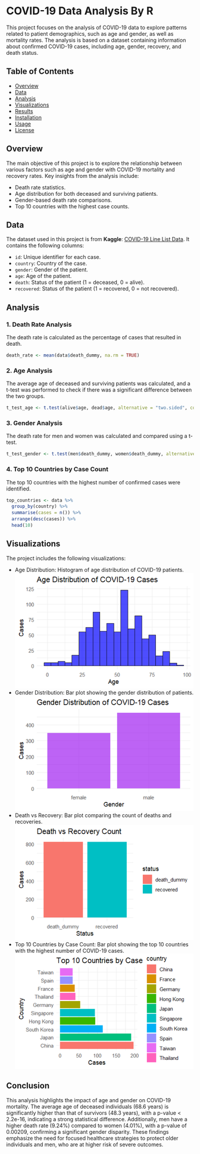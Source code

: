 # COVID-19 Data Analysis By R

This project focuses on the analysis of COVID-19 data to explore patterns related to patient demographics, such as age and gender, as well as mortality rates. The analysis is based on a dataset containing information about confirmed COVID-19 cases, including age, gender, recovery, and death status.

## Table of Contents

- [Overview](#overview)
- [Data](#data)
- [Analysis](#analysis)
- [Visualizations](#visualizations)
- [Results](#results)
- [Installation](#installation)
- [Usage](#usage)
- [License](#license)

## Overview

The main objective of this project is to explore the relationship between various factors such as age and gender with COVID-19 mortality and recovery rates. Key insights from the analysis include:
- Death rate statistics.
- Age distribution for both deceased and surviving patients.
- Gender-based death rate comparisons.
- Top 10 countries with the highest case counts.

## Data

The dataset used in this project is from **Kaggle**: [COVID-19 Line List Data](). It contains the following columns:

- `id`: Unique identifier for each case.
- `country`: Country of the case.
- `gender`: Gender of the patient.
- `age`: Age of the patient.
- `death`: Status of the patient (1 = deceased, 0 = alive).
- `recovered`: Status of the patient (1 = recovered, 0 = not recovered).

## Analysis

### 1. Death Rate Analysis

The death rate is calculated as the percentage of cases that resulted in death.

```R
death_rate <- mean(data$death_dummy, na.rm = TRUE)
```
### 2. Age Analysis
The average age of deceased and surviving patients was calculated, and a t-test was performed to check if there was a significant difference between the two groups.
```R
t_test_age <- t.test(alive$age, dead$age, alternative = "two.sided", conf.level = 0.95)
```
### 3. Gender Analysis
The death rate for men and women was calculated and compared using a t-test.
```R
t_test_gender <- t.test(men$death_dummy, women$death_dummy, alternative = "two.sided", conf.level = 0.95)
```
### 4. Top 10 Countries by Case Count
The top 10 countries with the highest number of confirmed cases were identified.
```R
top_countries <- data %>%
  group_by(country) %>%
  summarise(cases = n()) %>%
  arrange(desc(cases)) %>%
  head(10)
```
## Visualizations
The project includes the following visualizations:

- Age Distribution: Histogram of age distribution of COVID-19 patients.
![image alt](https://github.com/Fakhrul-Ahmed/Covid-19-Analysis-By-R/blob/main/Age%20Distribution.png?raw=true)
- Gender Distribution: Bar plot showing the gender distribution of patients.
![image alt](https://github.com/Fakhrul-Ahmed/Covid-19-Analysis-By-R/blob/main/Gender%20Distribution.png?raw=true)
- Death vs Recovery: Bar plot comparing the count of deaths and recoveries.
![image alt](https://github.com/Fakhrul-Ahmed/Covid-19-Analysis-By-R/blob/main/Death%20vs%20Recovery%20Count.png?raw=true)
- Top 10 Countries by Case Count: Bar plot showing the top 10 countries with the highest number of COVID-19 cases.
![image alt](https://github.com/Fakhrul-Ahmed/Covid-19-Analysis-By-R/blob/main/Top%2010%20Countries%20by%20Case.png?raw=true)
## Conclusion
This analysis highlights the impact of age and gender on COVID-19 mortality. The average age of deceased individuals (68.6 years) is significantly higher than that of survivors (48.3 years), with a p-value < 2.2e-16, indicating a strong statistical difference. Additionally, men have a higher death rate (9.24%) compared to women (4.01%), with a p-value of 0.00209, confirming a significant gender disparity. These findings emphasize the need for focused healthcare strategies to protect older individuals and men, who are at higher risk of severe outcomes.
